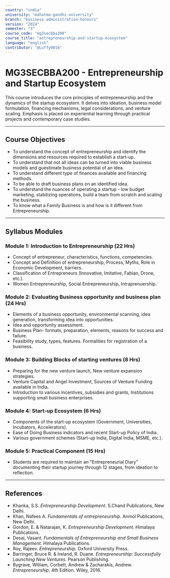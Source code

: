 ```yaml
---
country: "india"
university: "mahatma-gandhi-university"
branch: "business-administration-honours"
version: "2024"
semester: "3"
course_code: "mg3secbba200"
course_title: "entrepreneurship-and-startup-ecosystem"
language: "english"
contributor: "@Luffy0016"
---
```

# MG3SECBBA200 - Entrepreneurship and Startup Ecosystem

This course introduces the core principles of entrepreneurship and the dynamics of the startup ecosystem. It delves into ideation, business model formulation, financing mechanisms, legal considerations, and venture scaling. Emphasis is placed on experiential learning through practical projects and contemporary case studies.

---
## Course Objectives

* To understand the concept of entrepreneurship and identify the dimensions and resources required to establish a start-up.
* To understand that not all ideas can be turned into viable business models and guestimate business potential of an idea.
* To understand different type of finances available and financing methods.
* To be able to draft business plans on an identified idea.
* To understand the nuances of operating a startup - low budget marketing, stabilizing operations, build a team from scratch and scaling the business.
* To know what a Family Business is and how is it different from Entrepreneurship.

---
## Syllabus Modules

### Module 1: Introduction to Entrepreneurship (22 Hrs)
* Concept of entrepreneur, characteristics, functions, competencies.
* Concept and Definition of entrepreneurship, Process, Myths, Role in Economic Development, barriers.
* Classification of Entrepreneurs (Innovative, Imitative, Fabian, Drone, etc.).
* Women Entrepreneurship, Social Entrepreneurship, Intraprenuership.

### Module 2: Evaluating Business opportunity and business plan (24 Hrs)
* Elements of a business opportunity, environmental scanning, idea generation, transforming idea into opportunities.
* Idea and opportunity assessment.
* Business Plan- formats, preparation, elements, reasons for success and failure.
* Feasibility study, types, features. Formalities for registration of a business.

### Module 3: Building Blocks of starting ventures (8 Hrs)
* Preparing for the new venture launch, New venture expansion strategies.
* Venture Capital and Angel Investment, Sources of Venture Funding available in India.
* Introduction to various incentives, subsidies and grants, Institutions supporting small business enterprises.

### Module 4: Start-up Ecosystem (6 Hrs)
* Components of the start-up ecosystem (Government, Universities, Incubators, Accelerators).
* Ease of Doing Business indicators and recent Start-up Policy of India.
* Various government schemes (Start-up India, Digital India, MSME, etc.).

### Module 5: Practical Component (15 Hrs)
* Students are required to maintain an "Entrepreneurial Diary" documenting their startup journey through 12 stages, from ideation to reflection.

---
## References
* Khanka, S.S. *Entrepreneurship Development*. S.Chand Publications, New Delhi.
* Khan, Nafees A. *Fundamentals of entrepreneurship*. Anmol Publications, New Delhi.
* Gordon, E. & Natarajan, K. *Entrepreneurship Development*. Himalaya Publications.
* Desai, Vasant. *Fundamentals of Entrepreneurship and Small Business Management*. Himalaya Publications.
* Roy, Rajeev. *Entrepreneurship*. Oxford University Press.
* Barringer, Bruce R. & Ireland, R. Duane. *Entrepreneurship: Successfully Launching New Ventures*. Pearson Publishing.
* Bygrave, Wiliiam, Corbett, Andrew & Zacharakis, Andrew. *Entrepreneurship*, 4th Edition. Wiley, 2016.